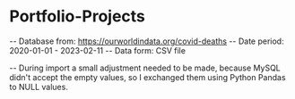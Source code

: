 # Portfolio-Projects

-- Database from: https://ourworldindata.org/covid-deaths
-- Date period: 2020-01-01 - 2023-02-11
-- Data form: CSV file

-- During import a small adjustment needed to be made, because MySQL didn't accept the empty values, so I exchanged them using Python Pandas to NULL values.
